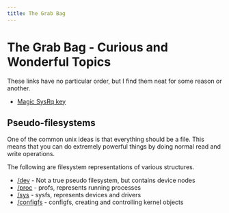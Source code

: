 ```yaml
---
title: The Grab Bag
---
```


The Grab Bag - Curious and Wonderful Topics
===========================================

These links have no particular order, but I find them neat for some reason or
another.

 * [Magic SysRq key](http://en.wikipedia.org/wiki/Magic_SysRq_key)

Pseudo-filesystems
------------------

One of the common unix ideas is that everything should be a file. This means
that you can do extremely powerful things by doing normal read and write
operations.

The following are filesystem representations of various structures.

 * [/dev](http://en.wikipedia.org/wiki/Device_file) - Not a true pseudo filesystem, but contains device nodes
 * [/proc](http://en.wikipedia.org/wiki/Procfs) - profs, represents running processes
 * [/sys](http://en.wikipedia.org/wiki/Sysfs) - sysfs, represents devices and drivers
 * [/configfs](http://en.wikipedia.org/wiki/Configfs) - configfs, creating and controlling kernel objects

